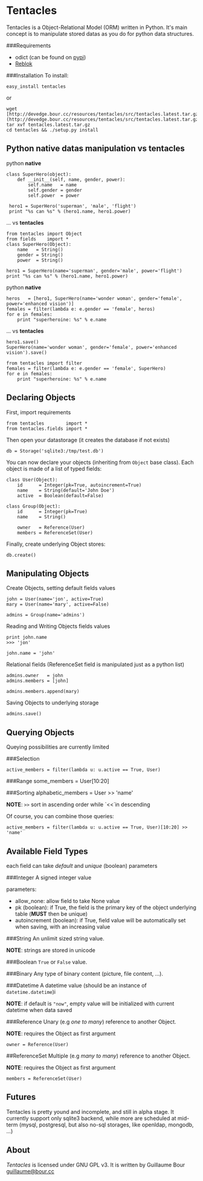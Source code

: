 Tentacles
=========

Tentacles is a Object-Relational Model (ORM) written in Python.
It's main concept is to manipulate stored datas as you do for python data structures.

###Requirements
* odict (can be found on [pypi](pypi.python.org))
* [Reblok](http://devedge.bour/cc/wiki/Reblok)

###Installation
To install:

	easy_install tentacles

or

	wget [http://devedge.bour.cc/resources/tentacles/src/tentacles.latest.tar.gz](http://devedge.bour.cc/resources/tentacles/src/tentacles.latest.tar.gz)
	tar xvf tentacles.latest.tar.gz
	cd tentacles && ./setup.py install


Python native datas manipulation vs tentacles
---------------------------------------------

python **native**

	class SuperHero(object):
		def __init__(self, name, gender, power):
			self.name   = name
			self.gender = gender
			self.power  = power
	
	 hero1 = SuperHero('superman', 'male', 'flight')
	 print "%s can %s" % (hero1.name, hero1.power)

... vs **tentacles**

	from tentacles import Object
	from fields    import *
	class SuperHero(Object):
		name   = String()
		gender = String()
		power  = String()
	
	hero1 = SuperHero(name='superman', gender='male', power='flight')
	print "%s can %s" % (hero1.name, hero1.power)


python **native**

	heros   = [hero1, SuperHero(name='wonder woman', gender='female', power='enhanced vision')]
	females = filter(lambda e: e.gender == 'female', heros)
	for e in females:
		print "superheroine: %s" % e.name

... vs **tentacles**

	hero1.save()
	SuperHero(name='wonder woman', gender='female', power='enhanced vision').save()

	from tentacles import filter
	females = filter(lambda e: e.gender == 'female', SuperHero)
	for e in females:
		print "superheroine: %s" % e.name


Declaring Objects
-----------------

First, import requirements
	
	from tentacles        import *
	from tentacles.fields import *

Then open your datastorage (it creates the database if not exists)

	db = Storage('sqlite3:/tmp/test.db')

You can now declare your objects (inheriting from `Object` base class).
Each object is made of a list of typed fields:

	class User(Object):
		id 	    = Integer(pk=True, autoincrement=True)
		name    = String(default='John Doe')
		active  = Boolean(default=False)

	class Group(Object):
		id      = Integer(pk=True)
		name    = String()

		owner   = Reference(User)
		members = ReferenceSet(User)

Finally, create underlying Object stores:

	db.create()


Manipulating Objects
--------------------

Create Objects, setting default fields values

	john = User(name='jon', active=True)
	mary = User(name='mary', active=False)

	admins = Group(name='admins')

Reading and Writing Objects fields values

	print john.name
	>>> 'jon'

	john.name = 'john'

Relational fields (ReferenceSet field is manipulated just as a python list)

	admins.owner   = john
	admins.members = [john]

	admins.members.append(mary)

Saving Objects to underlying storage

	admins.save()


Querying Objects
----------------
Queying possibilities are currently limited

###Selection

	active_members = filter(lambda u: u.active == True, User)

###Range
	some_members   = User[10:20]

###Sorting
	alphabetic_members = User >> 'name'

**NOTE**: `>>` sort in ascending order while `<<̀  in descending

Of course, you can combine those queries:

	active_members = filter(lambda u: u.active == True, User)[10:20] >> 'name'


Available Field Types
---------------------

each field can take *default* and *unique* (boolean) parameters

###Integer
	A signed integer value

parameters:

* allow_none: allow field to take None value
* pk (boolean): if True, the field is the primary key of the object underlying table (**MUST** then be unique)
* autoincrement (boolean): if True, field value will be automatically set when saving, with an increasing value

	
###String
	An unlimit sized string value.

**NOTE**: strings are stored in unicode

###Boolean
	`True` or `False` value.

###Binary
	Any type of binary content (picture, file content, ...).

###Datetime
	A datetime value (should be an instance of `datetime.datetime`)i

**NOTE**: if default is `"now"`, empty value will be initialized with current datetime when data saved

###Reference
	Unary (e.g *one to many*) reference to another Object.

**NOTE**: requires the Object as first argument

	owner = Reference(User)

##ReferenceSet
	Multiple (e.g *many to many*) reference to another Object.

**NOTE**: requires the Object as first argument

	members = ReferenceSet(User)


Futures
-------

Tentacles is pretty yound and incomplete, and still in alpha stage.
It currently support only sqlite3 backend, while more are scheduled at mid-term (mysql, postgresql, but also no-sql storages, like openldap, mongodb, ...)


About
-----

*Tentacles* is licensed under GNU GPL v3.
It is written by Guillaume Bour <guillaume@bour.cc>
